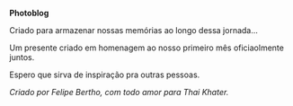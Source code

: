 <b> Photoblog </b>

Criado para armazenar nossas memórias ao longo dessa jornada...

Um presente criado em homenagem ao nosso primeiro mês oficiaolmente juntos.


Espero que sirva de inspiração pra outras pessoas.

<i>Criado por Felipe Bertho, com todo amor para Thai Khater.</i>